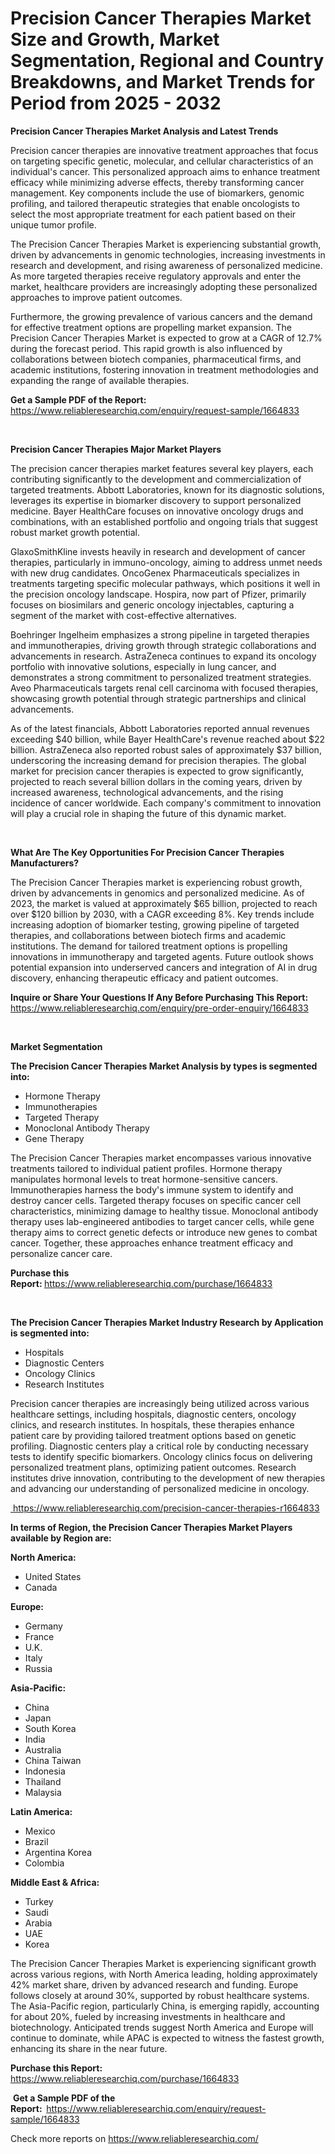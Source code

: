 <p><h1>Precision Cancer Therapies Market Size and Growth, Market Segmentation, Regional and Country Breakdowns, and Market Trends for Period from 2025 -  2032</h1></p><p><strong>Precision Cancer Therapies Market Analysis and Latest Trends</strong></p>
<p><p>Precision cancer therapies are innovative treatment approaches that focus on targeting specific genetic, molecular, and cellular characteristics of an individual's cancer. This personalized approach aims to enhance treatment efficacy while minimizing adverse effects, thereby transforming cancer management. Key components include the use of biomarkers, genomic profiling, and tailored therapeutic strategies that enable oncologists to select the most appropriate treatment for each patient based on their unique tumor profile.</p><p>The Precision Cancer Therapies Market is experiencing substantial growth, driven by advancements in genomic technologies, increasing investments in research and development, and rising awareness of personalized medicine. As more targeted therapies receive regulatory approvals and enter the market, healthcare providers are increasingly adopting these personalized approaches to improve patient outcomes.</p><p>Furthermore, the growing prevalence of various cancers and the demand for effective treatment options are propelling market expansion. The Precision Cancer Therapies Market is expected to grow at a CAGR of 12.7% during the forecast period. This rapid growth is also influenced by collaborations between biotech companies, pharmaceutical firms, and academic institutions, fostering innovation in treatment methodologies and expanding the range of available therapies.</p></p>
<p><strong>Get a Sample PDF of the Report:&nbsp;</strong> <a href="https://www.reliableresearchiq.com/enquiry/request-sample/1664833?utm_campaign=2319&utm_medium=2&utm_source=Github&utm_content=ia&utm_term=23032025&utm_id=precision-cancer-therapies">https://www.reliableresearchiq.com/enquiry/request-sample/1664833</a></p>
<p>&nbsp;</p>
<p><strong>Precision Cancer Therapies Major Market Players</strong></p>
<p><p>The precision cancer therapies market features several key players, each contributing significantly to the development and commercialization of targeted treatments. Abbott Laboratories, known for its diagnostic solutions, leverages its expertise in biomarker discovery to support personalized medicine. Bayer HealthCare focuses on innovative oncology drugs and combinations, with an established portfolio and ongoing trials that suggest robust market growth potential.</p><p>GlaxoSmithKline invests heavily in research and development of cancer therapies, particularly in immuno-oncology, aiming to address unmet needs with new drug candidates. OncoGenex Pharmaceuticals specializes in treatments targeting specific molecular pathways, which positions it well in the precision oncology landscape. Hospira, now part of Pfizer, primarily focuses on biosimilars and generic oncology injectables, capturing a segment of the market with cost-effective alternatives.</p><p>Boehringer Ingelheim emphasizes a strong pipeline in targeted therapies and immunotherapies, driving growth through strategic collaborations and advancements in research. AstraZeneca continues to expand its oncology portfolio with innovative solutions, especially in lung cancer, and demonstrates a strong commitment to personalized treatment strategies. Aveo Pharmaceuticals targets renal cell carcinoma with focused therapies, showcasing growth potential through strategic partnerships and clinical advancements.</p><p>As of the latest financials, Abbott Laboratories reported annual revenues exceeding $40 billion, while Bayer HealthCare's revenue reached about $22 billion. AstraZeneca also reported robust sales of approximately $37 billion, underscoring the increasing demand for precision therapies. The global market for precision cancer therapies is expected to grow significantly, projected to reach several billion dollars in the coming years, driven by increased awareness, technological advancements, and the rising incidence of cancer worldwide. Each company's commitment to innovation will play a crucial role in shaping the future of this dynamic market.</p></p>
<p>&nbsp;</p>
<p><strong>What Are The Key Opportunities For Precision Cancer Therapies Manufacturers?</strong></p>
<p><p>The Precision Cancer Therapies market is experiencing robust growth, driven by advancements in genomics and personalized medicine. As of 2023, the market is valued at approximately $65 billion, projected to reach over $120 billion by 2030, with a CAGR exceeding 8%. Key trends include increasing adoption of biomarker testing, growing pipeline of targeted therapies, and collaborations between biotech firms and academic institutions. The demand for tailored treatment options is propelling innovations in immunotherapy and targeted agents. Future outlook shows potential expansion into underserved cancers and integration of AI in drug discovery, enhancing therapeutic efficacy and patient outcomes.</p></p>
<p><strong>Inquire or Share Your Questions If Any Before Purchasing This Report:</strong> <a href="https://www.reliableresearchiq.com/enquiry/pre-order-enquiry/1664833?utm_campaign=2319&utm_medium=2&utm_source=Github&utm_content=ia&utm_term=23032025&utm_id=precision-cancer-therapies">https://www.reliableresearchiq.com/enquiry/pre-order-enquiry/1664833</a></p>
<p>&nbsp;</p>
<p><strong>Market Segmentation</strong></p>
<p><strong>The Precision Cancer Therapies Market Analysis by types is segmented into:</strong></p>
<p><ul><li>Hormone Therapy</li><li>Immunotherapies</li><li>Targeted Therapy</li><li>Monoclonal Antibody Therapy</li><li>Gene Therapy</li></ul></p>
<p><p>The Precision Cancer Therapies market encompasses various innovative treatments tailored to individual patient profiles. Hormone therapy manipulates hormonal levels to treat hormone-sensitive cancers. Immunotherapies harness the body's immune system to identify and destroy cancer cells. Targeted therapy focuses on specific cancer cell characteristics, minimizing damage to healthy tissue. Monoclonal antibody therapy uses lab-engineered antibodies to target cancer cells, while gene therapy aims to correct genetic defects or introduce new genes to combat cancer. Together, these approaches enhance treatment efficacy and personalize cancer care.</p></p>
<p><strong>Purchase this Report:&nbsp;</strong><a href="https://www.reliableresearchiq.com/purchase/1664833?utm_campaign=2319&utm_medium=2&utm_source=Github&utm_content=ia&utm_term=23032025&utm_id=precision-cancer-therapies">https://www.reliableresearchiq.com/purchase/1664833</a></p>
<p>&nbsp;</p>
<p><strong>The Precision Cancer Therapies Market Industry Research by Application is segmented into:</strong></p>
<p><ul><li>Hospitals</li><li>Diagnostic Centers</li><li>Oncology Clinics</li><li>Research Institutes</li></ul></p>
<p><p>Precision cancer therapies are increasingly being utilized across various healthcare settings, including hospitals, diagnostic centers, oncology clinics, and research institutes. In hospitals, these therapies enhance patient care by providing tailored treatment options based on genetic profiling. Diagnostic centers play a critical role by conducting necessary tests to identify specific biomarkers. Oncology clinics focus on delivering personalized treatment plans, optimizing patient outcomes. Research institutes drive innovation, contributing to the development of new therapies and advancing our understanding of personalized medicine in oncology.</p></p>
<p><a href="https://www.reliableresearchiq.com/precision-cancer-therapies-r1664833?utm_campaign=2319&utm_medium=2&utm_source=Github&utm_content=ia&utm_term=23032025&utm_id=precision-cancer-therapies">&nbsp;https://www.reliableresearchiq.com/precision-cancer-therapies-r1664833</a></p>
<p><strong>In terms of Region, the Precision Cancer Therapies Market Players available by Region are:</strong></p>
<p>
    <p> <strong> North America: </strong>
        <ul>
            <li>United States</li>
            <li>Canada</li>
        </ul>
        </p> 
    <p> <strong> Europe: </strong>
        <ul>
            <li>Germany</li>
            <li>France</li>
            <li>U.K.</li>
            <li>Italy</li>
            <li>Russia</li>
        </ul>
        </p> 
    <p> <strong> Asia-Pacific: </strong>
        <ul>
            <li>China</li>
            <li>Japan</li>
            <li>South Korea</li>
            <li>India</li>
            <li>Australia</li>
            <li>China Taiwan</li>
            <li>Indonesia</li>
            <li>Thailand</li>
            <li>Malaysia</li>
        </ul>
        </p> 
    <p> <strong> Latin America: </strong>
        <ul>
            <li>Mexico</li>
            <li>Brazil</li>
            <li>Argentina Korea</li>
            <li>Colombia</li>
        </ul>
        </p> 
    <p> <strong> Middle East & Africa: </strong>
        <ul>
            <li>Turkey</li>
            <li>Saudi</li>
            <li>Arabia</li>
            <li>UAE</li>
            <li>Korea</li>
        </ul>
    </p>
    </p>
<p><p>The Precision Cancer Therapies Market is experiencing significant growth across various regions, with North America leading, holding approximately 42% market share, driven by advanced research and funding. Europe follows closely at around 30%, supported by robust healthcare systems. The Asia-Pacific region, particularly China, is emerging rapidly, accounting for about 20%, fueled by increasing investments in healthcare and biotechnology. Anticipated trends suggest North America and Europe will continue to dominate, while APAC is expected to witness the fastest growth, enhancing its share in the near future.</p></p>
<p><strong>Purchase this Report: </strong><a href="https://www.reliableresearchiq.com/purchase/1664833?utm_campaign=2319&utm_medium=2&utm_source=Github&utm_content=ia&utm_term=23032025&utm_id=precision-cancer-therapies">https://www.reliableresearchiq.com/purchase/1664833</a></p>
<p>&nbsp;<strong>Get a Sample PDF of the Report:&nbsp;&nbsp;</strong><a href="https://www.reliableresearchiq.com/enquiry/request-sample/1664833?utm_campaign=2319&utm_medium=2&utm_source=Github&utm_content=ia&utm_term=23032025&utm_id=precision-cancer-therapies">https://www.reliableresearchiq.com/enquiry/request-sample/1664833</a></p>
<p><strong></strong></p>
<p>Check more reports on <a href="https://www.reliableresearchiq.com/?utm_campaign=2319&utm_medium=2&utm_source=Github&utm_content=ia&utm_term=23032025&utm_id=precision-cancer-therapies">https://www.reliableresearchiq.com/</a></p>